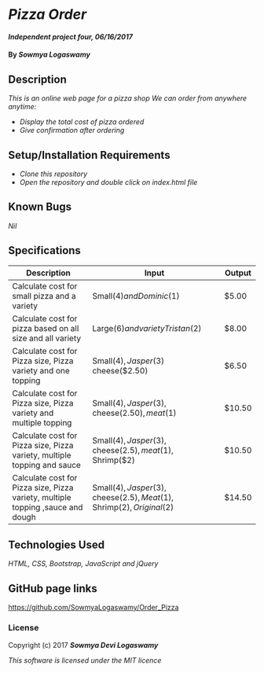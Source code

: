 # _Pizza Order_

#### _Independent project four, 06/16/2017_

#### By _**Sowmya Logaswamy**_

## Description

_This is an online web page for a pizza shop We can order from anywhere anytime:_
* _Display the total cost of pizza ordered_
* _Give confirmation after ordering_


## Setup/Installation Requirements

* _Clone this repository_
* _Open the repository and double click on index.html file_

## Known Bugs

_Nil_

## Specifications
| Description | Input | Output |
|-------------|-------|--------|
| Calculate cost for small pizza and a variety | Small($4) and Dominic($1) | $5.00 |
| Calculate cost for pizza based on all size and all variety | Large($6) and variety Tristan($2) | $8.00 |
| Calculate cost for Pizza size, Pizza variety and one topping | Small($4), Jasper($3) cheese($2.50) | $6.50|
| Calculate cost for Pizza size, Pizza variety and multiple topping | Small($4), Jasper ($3), cheese($2.50), meat($1) | $10.50|
| Calculate cost for Pizza size, Pizza variety, multiple topping and sauce  | Small($4), Jasper($3), cheese($2.5), meat($1), Shrimp($2) | $10.50|
| Calculate cost for Pizza size, Pizza variety, multiple topping ,sauce and dough | Small($4), Jasper($3), cheese($2.5), Meat($1), Shrimp($2), Original($2) | $14.50|

## Technologies Used

_HTML, CSS, Bootstrap, JavaScript and jQuery_

## GitHub page links

https://github.com/SowmyaLogaswamy/Order_Pizza

### License

Copyright (c) 2017 **_Sowmya Devi Logaswamy_**

*This software is licensed under the MIT licence*
